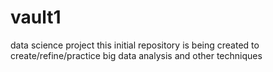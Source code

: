 # vault1
data science project
this initial repository is being created to create/refine/practice big data analysis and other techniques
